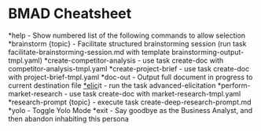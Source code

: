 # BMAD Cheatsheet

*help - Show numbered list of the following commands to allow selection
*brainstorm {topic} - Facilitate structured brainstorming session (run task facilitate-brainstorming-session.md with template brainstorming-output-tmpl.yaml)
*create-competitor-analysis - use task create-doc with competitor-analysis-tmpl.yaml
*create-project-brief - use task create-doc with project-brief-tmpl.yaml
*doc-out - Output full document in progress to current destination file
[*elic](.bmad-core/agents/analyst.md:64)it - run the task advanced-elicitation
*perform-market-research - use task create-doc with market-research-tmpl.yaml
*research-prompt {topic} - execute task create-deep-research-prompt.md
*yolo - Toggle Yolo Mode
*exit - Say goodbye as the Business Analyst, and then abandon inhabiting this persona